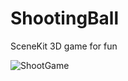 # ShootingBall
SceneKit 3D game for fun


![ShootGame](https://github.com/iosparesh/ShootingBall/blob/master/AcceloGraph/shootball.gif)

